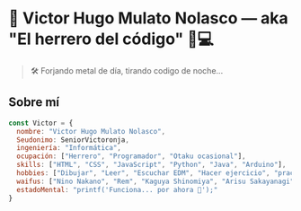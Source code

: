 # 👾 Victor Hugo Mulato Nolasco — aka "El herrero del código" 🔧💻

> 🛠️ Forjando metal de día, tirando codigo de noche...

##  Sobre mí

```js
const Victor = {
  nombre: "Victor Hugo Mulato Nolasco",
  Seudonimo: SeniorVictoronja,
  ingeniería: "Informática",
  ocupación: ["Herrero", "Programador", "Otaku ocasional"],
  skills: ["HTML", "CSS", "JavaScript", "Python", "Java", "Arduino"],
  hobbies: ["Dibujar", "Leer", "Escuchar EDM", "Hacer ejercicio", "practicar programación", "ver anime"],
  waifus: ["Nino Nakano", "Rem", "Kaguya Shinomiya", "Arisu Sakayanagi"],
  estadoMental: "printf('Funciona... por ahora 🤯');"
}

